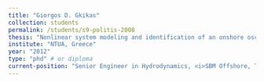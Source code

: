 ```yaml
---
title: "Giorgos D. Gkikas"
collection: students
permalink: /students/s9-politis-2008
thesis: "Nonlinear system modeling and identification of an onshore oscillating water column-wave energy converter, using Volterra series and Hilbert-Huang transform"
institute: "NTUA, Greece"
year: "2012"
type: "phd" # or diploma
current-position: "Senior Engineer in Hydrodynamics, <i>SBM Offshore, The Netherlands</i>"
---
```


